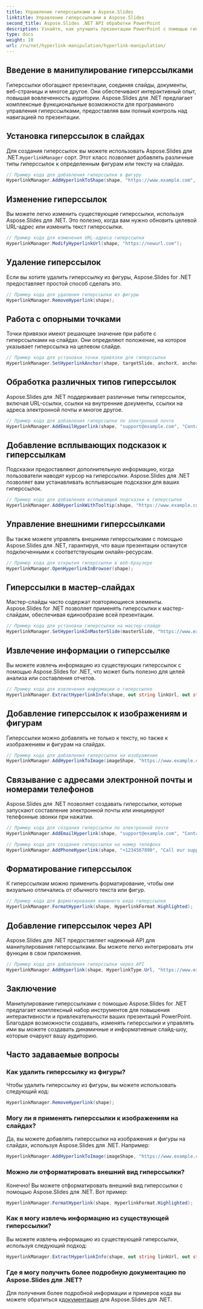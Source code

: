 ```yaml
---
title: Управление гиперссылками в Aspose.Slides
linktitle: Управление гиперссылками в Aspose.Slides
second_title: Aspose.Slides .NET API обработки PowerPoint
description: Узнайте, как улучшить презентации PowerPoint с помощью гиперссылок с помощью Aspose.Slides для .NET. Легко создавайте, изменяйте и управляйте интерактивным контентом.
type: docs
weight: 10
url: /ru/net/hyperlink-manipulation/hyperlink-manipulation/
---
```


## Введение в манипулирование гиперссылками

Гиперссылки обогащают презентации, соединяя слайды, документы, веб-страницы и многое другое. Они обеспечивают интерактивный опыт, повышая вовлеченность аудитории. Aspose.Slides для .NET предлагает комплексные функциональные возможности для программного управления гиперссылками, предоставляя вам полный контроль над навигацией по презентации.

## Установка гиперссылок в слайдах

 Для создания гиперссылок вы можете использовать Aspose.Slides для .NET.`HyperlinkManager` сорт. Этот класс позволяет добавлять различные типы гиперссылок к определенным фигурам или тексту на слайдах.

```csharp
// Пример кода для добавления гиперссылки в фигуру
HyperlinkManager.AddHyperlinkToShape(shape, "https://www.example.com", "Посетите наш сайт");
```

## Изменение гиперссылок

Вы можете легко изменить существующие гиперссылки, используя Aspose.Slides для .NET. Это полезно, когда вам нужно обновить целевой URL-адрес или изменить текст гиперссылки.

```csharp
// Пример кода для изменения URL-адреса гиперссылки
HyperlinkManager.ModifyHyperlinkUrl(shape, "https://newurl.com");
```

## Удаление гиперссылок

Если вы хотите удалить гиперссылку из фигуры, Aspose.Slides for .NET предоставляет простой способ сделать это.

```csharp
// Пример кода для удаления гиперссылки из фигуры
HyperlinkManager.RemoveHyperlink(shape);
```

## Работа с опорными точками

Точки привязки имеют решающее значение при работе с гиперссылками на слайдах. Они определяют положение, на которое указывает гиперссылка на целевом слайде.

```csharp
// Пример кода для установки точки привязки для гиперссылки
HyperlinkManager.SetHyperlinkAnchor(shape, targetSlide, anchorX, anchorY);
```

## Обработка различных типов гиперссылок

Aspose.Slides для .NET поддерживает различные типы гиперссылок, включая URL-ссылки, ссылки на внутренние документы, ссылки на адреса электронной почты и многое другое.

```csharp
// Пример кода для добавления гиперссылки по электронной почте
HyperlinkManager.AddEmailHyperlink(shape, "support@example.com", "Contact Support");
```

## Добавление всплывающих подсказок к гиперссылкам

Подсказки предоставляют дополнительную информацию, когда пользователи наводят курсор на гиперссылки. Aspose.Slides для .NET позволяет вам устанавливать всплывающие подсказки для ваших гиперссылок.

```csharp
// Пример кода для добавления всплывающей подсказки к гиперссылке
HyperlinkManager.AddHyperlinkWithTooltip(shape, "https://www.example.com», «Посетите наш сайт», «Нажмите, чтобы изучить»);
```

## Управление внешними гиперссылками

Вы также можете управлять внешними гиперссылками с помощью Aspose.Slides для .NET, гарантируя, что ваши презентации останутся подключенными к соответствующим онлайн-ресурсам.

```csharp
// Пример кода для открытия гиперссылки в веб-браузере
HyperlinkManager.OpenHyperlinkInBrowser(shape);
```

## Гиперссылки в мастер-слайдах

Мастер-слайды часто содержат повторяющиеся элементы. Aspose.Slides for .NET позволяет применять гиперссылки к мастер-слайдам, обеспечивая единообразие всей презентации.

```csharp
// Пример кода для установки гиперссылки на мастер-слайде
HyperlinkManager.SetHyperlinkInMasterSlide(masterSlide, "https://www.example.com", "Посетите наш сайт");
```

## Извлечение информации о гиперссылке

Вы можете извлечь информацию из существующих гиперссылок с помощью Aspose.Slides for .NET, что может быть полезно для целей анализа или составления отчетов.

```csharp
// Пример кода для извлечения информации о гиперссылке
HyperlinkManager.ExtractHyperlinkInfo(shape, out string linkUrl, out string linkText);
```

## Добавление гиперссылок к изображениям и фигурам

Гиперссылки можно добавлять не только к тексту, но также к изображениям и фигурам на слайдах.

```csharp
// Пример кода для добавления гиперссылки на изображение
HyperlinkManager.AddHyperlinkToImage(imageShape, "https://www.example.com", "Нажмите на изображение, чтобы узнать больше");
```

## Связывание с адресами электронной почты и номерами телефонов

Aspose.Slides для .NET позволяет создавать гиперссылки, которые запускают составление электронной почты или инициируют телефонные звонки при нажатии.

```csharp
// Пример кода для создания гиперссылки по электронной почте
HyperlinkManager.AddEmailHyperlink(shape, "support@example.com", "Contact Support");

// Пример кода для создания гиперссылки на номер телефона
HyperlinkManager.AddPhoneHyperlink(shape, "+1234567890", "Call our support");
```

## Форматирование гиперссылок

К гиперссылкам можно применить форматирование, чтобы они визуально отличались от обычного текста или фигур.

```csharp
// Пример кода для форматирования внешнего вида гиперссылки
HyperlinkManager.FormatHyperlink(shape, HyperlinkFormat.Highlighted);
```

## Добавление гиперссылок через API

Aspose.Slides для .NET предоставляет надежный API для манипулирования гиперссылками. Вы можете легко интегрировать эти функции в свои приложения.

```csharp
// Пример кода для добавления гиперссылки через API
HyperlinkManager.AddHyperlink(shape, HyperlinkType.Url, "https://www.example.com");
```

## Заключение

Манипулирование гиперссылками с помощью Aspose.Slides for .NET предлагает комплексный набор инструментов для повышения интерактивности и привлекательности ваших презентаций PowerPoint. Благодаря возможности создавать, изменять гиперссылки и управлять ими вы можете создавать динамичные и информативные слайд-шоу, которые очаруют вашу аудиторию.

## Часто задаваемые вопросы

### Как удалить гиперссылку из фигуры?

Чтобы удалить гиперссылку из фигуры, вы можете использовать следующий код:

```csharp
HyperlinkManager.RemoveHyperlink(shape);
```

### Могу ли я применять гиперссылки к изображениям на слайдах?

Да, вы можете добавлять гиперссылки на изображения и фигуры на слайдах, используя Aspose.Slides для .NET. Например:

```csharp
HyperlinkManager.AddHyperlinkToImage(imageShape, "https://www.example.com", "Нажмите на изображение, чтобы узнать больше");
```

### Можно ли отформатировать внешний вид гиперссылки?

Конечно! Вы можете отформатировать внешний вид гиперссылки с помощью Aspose.Slides для .NET. Вот пример:

```csharp
HyperlinkManager.FormatHyperlink(shape, HyperlinkFormat.Highlighted);
```

### Как я могу извлечь информацию из существующей гиперссылки?

Вы можете извлечь информацию из существующей гиперссылки, используя следующий подход:

```csharp
HyperlinkManager.ExtractHyperlinkInfo(shape, out string linkUrl, out string linkText);
```

### Где я могу получить более подробную документацию по Aspose.Slides для .NET?

Для получения более подробной информации и примеров кода вы можете обратиться к[документация](https://reference.aspose.com/slides/net/) для Aspose.Slides для .NET.